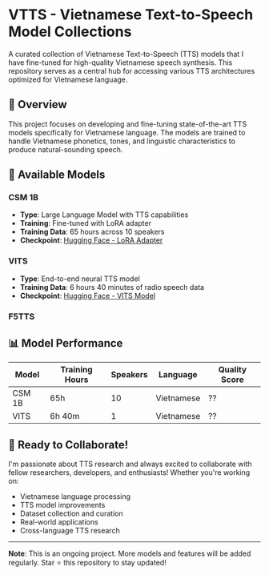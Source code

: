 # VTTS - Vietnamese Text-to-Speech Model Collections

A curated collection of Vietnamese Text-to-Speech (TTS) models that I have fine-tuned for high-quality Vietnamese speech synthesis. This repository serves as a central hub for accessing various TTS architectures optimized for Vietnamese language.

## 🎯 Overview

This project focuses on developing and fine-tuning state-of-the-art TTS models specifically for Vietnamese language. The models are trained to handle Vietnamese phonetics, tones, and linguistic characteristics to produce natural-sounding speech.

## 🚀 Available Models

### CSM 1B 
- **Type**: Large Language Model with TTS capabilities
- **Training**: Fine-tuned with LoRA adapter
- **Training Data**: 65 hours across 10 speakers
- **Checkpoint**: [Hugging Face - LoRA Adapter](https://huggingface.co/mp1704/adapter_65h_10speakers)

### VITS 
- **Type**: End-to-end neural TTS model
- **Training Data**: 6 hours 40 minutes of radio speech data
- **Checkpoint**: [Hugging Face - VITS Model](https://huggingface.co/mp1704/vits_tram_radio_6h40)

### F5TTS

## 📊 Model Performance

| Model | Training Hours | Speakers | Language | Quality Score |
|-------|----------------|----------|----------|---------------|
| CSM 1B | 65h | 10 | Vietnamese | ?? |
| VITS | 6h 40m | 1 | Vietnamese | ?? |

## 🤝 Ready to Collaborate!

I'm passionate about TTS research and always excited to collaborate with fellow researchers, developers, and enthusiasts! Whether you're working on:
- Vietnamese language processing
- TTS model improvements
- Dataset collection and curation
- Real-world applications
- Cross-language TTS research

---

**Note**: This is an ongoing project. More models and features will be added regularly. Star ⭐ this repository to stay updated!
